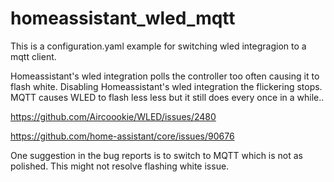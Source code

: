 # homeassistant_wled_mqtt
This is a configuration.yaml example for switching wled integragion to a mqtt client.

Homeassistant's wled integration polls the controller too often causing it to flash white.
Disabling Homeassistant's wled integration the flickering stops.  MQTT causes WLED
to flash less less but it still does every once in a while..

https://github.com/Aircoookie/WLED/issues/2480

https://github.com/home-assistant/core/issues/90676

One suggestion in the bug reports is to switch to MQTT which is not as polished.
This might not resolve flashing white issue.
